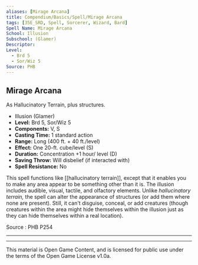 ```yaml
---
aliases: [Mirage Arcana]
title: Compendium/Basics/Spell/Mirage Arcana
tags: [35E_SRD, Spell, Sorcerer, Wizard, Bard]
Spell Name: Mirage Arcana
School: Illusion
Subschool: (Glamer)
Descriptor: 
Level:
  - Brd 5
  - Sor/Wiz 5
Source: PHB
---
```



## Mirage Arcana

As Hallucinatory Terrain, plus structures.

*   Illusion (Glamer)
*   **Level:** Brd 5, Sor/Wiz 5
*   **Components:** V, S
*   **Casting Time:** 1 standard action
*   **Range:** Long (400 ft. + 40 ft./level)
*   **Effect:** One 20-ft. cube/level (S)
*   **Duration:** Concentration +1 hour/ level (D)
*   **Saving Throw:** Will disbelief (if interacted with)
*   **Spell Resistance:** No

This spell functions like [[hallucinatory terrain]], except that it enables you to make any area appear to be something other than it is. The illusion includes audible, visual, tactile, and olfactory elements. Unlike <i>hallucinatory terrain,</i> the spell can alter the appearance of structures (or add them where none are present). Still, it can't disguise, conceal, or add creatures (though creatures within the area might hide themselves within the illusion just as they can hide themselves within a real location).

Source : PHB P254

---

---

This material is Open Game Content, and is licensed for public use under
the terms of the Open Game License v1.0a.

